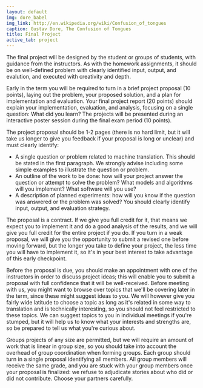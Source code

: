 ```yaml
---
layout: default
img: dore_babel
img_link: http://en.wikipedia.org/wiki/Confusion_of_tongues
caption: Gustav Dore, The Confusion of Tongues
title: Final Project
active_tab: project
---
```


The final project will
be designed by the student or groups of students, with guidance from the 
instructors. As with the homework assignments, it should be on well-defined 
problem with clearly identified input, output, and evalution, and executed 
with creativity and depth.

Early in the term you will be required to turn in a brief
project proposal (10 points), laying out the problem, your proposed solution, and a
plan for implementation and evaluation. Your final project report (20 points) should explain 
your implementation, evaluation, and analysis, focusing on a single question:
What did you learn? The projects will be presented during an interactive poster
session during the final exam period (10 points).

The project proposal should be 1-2 pages (there is no hard limit, but it 
will take us longer to give you feedback if your proposal is long or 
unclear) and must clearly identify:

* A single question or problem related to machine translation. This should be 
stated in the first paragraph. We strongly advise including some simple examples 
to illustrate the question or problem.
* An outline of the work to be done: how will your project answer the question 
or attempt to solve the problem? What models and algorithms will you implement? 
What software will you use?
* A description of planned experiments: how will you know if the question was 
answered or the problem was solved? You should clearly identify input, output, 
and evaluation strategy.

The proposal is a contract. If we give you full credit for it, that means 
we expect you to implement it and do a good analysis of the results, and we 
will give you full credit for the entire project if you do. If you turn in a 
weak proposal, we will give you the opportunity to submit a revised one before 
moving forward, but the longer you take to define your project, the less time 
you will have to implement it, so it's in your best interest to take advantage 
of this early checkpoint.

Before the proposal is due, you should make an appointment with one of the 
instructors in order to discuss project ideas; this will enable you to submit 
a proposal with full confidence that it will be well-received. Before meeting 
with us, you might want to browse over topics that we'll be covering later in 
the term, since these might suggest ideas to you. We will however give you 
fairly wide latitude to choose a topic as long as it's related in some way to 
translation and is technically interesting, so you should not feel restricted to 
these topics. We can suggest topics to you in individual meetings if you're 
stumped, but it will help us to know what your interests and strengths are, so 
be prepared to tell us what you're curious about.

Groups projects of any size are permitted, but we will require an amount of 
work that is linear in group size, so you should take into account the overhead 
of group coordination when forming groups. Each group should turn in a single 
proposal identifying all members. All group members will receive the same grade, 
and you are stuck with your group members once your proposal is finalized: we 
refuse to adjudicate stories about who did or did not contribute. Choose your 
partners carefully.


